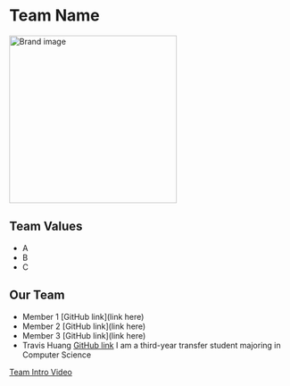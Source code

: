 # Team Name
<img src="Brand.jpg" alt="Brand image" width="300" height="300">

## Team Values
- A
- B
- C

## Our Team
- Member 1 [GitHub link](link here)
- Member 2 [GitHub link](link here)
- Member 3 [GitHub link](link here)
- Travis Huang [GitHub link](https://github.com/travishuang24)
  I am a third-year transfer student majoring in Computer Science

[Team Intro Video](videos/placeholder.txt)
